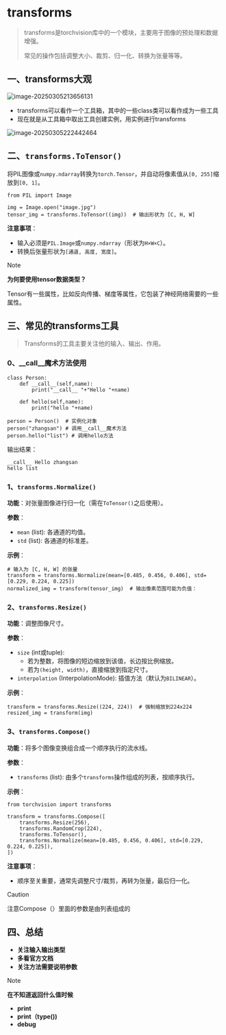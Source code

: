 # transforms

> transforms是torchvision库中的一个模块，主要用于图像的预处理和数据增强。
>
> 常见的操作包括调整大小、裁剪、归一化、转换为张量等等。

## 一、transforms大观

![image-20250305213656131](C:\Users\br\AppData\Roaming\Typora\typora-user-images\image-20250305213656131.png)

- transforms可以看作一个工具箱，其中的一些class类可以看作成为一些工具
- 现在就是从工具箱中取出工具创建实例，用实例进行transforms

![image-20250305222442464](C:\Users\br\AppData\Roaming\Typora\typora-user-images\image-20250305222442464.png)

## 二、**`transforms.ToTensor()`**

将PIL图像或`numpy.ndarray`转换为`torch.Tensor`，并自动将像素值从`[0, 255]`缩放到`[0, 1]`。

```
from PIL import Image

img = Image.open("image.jpg")
tensor_img = transforms.ToTensor((img))  # 输出形状为 [C, H, W]
```

**注意事项**：

- 输入必须是`PIL.Image`或`numpy.ndarray`（形状为`H×W×C`）。
- 转换后张量形状为`[通道, 高度, 宽度]`。

> [!NOTE]
>
> **为何要使用tensor数据类型？**
>
> Tensor有一些属性，比如反向传播、梯度等属性，它包装了神经网络需要的一些属性。

## 三、常见的transforms工具

>  Transforms的工具主要关注他的输入、输出、作用。

### 0、__call__魔术方法使用

```
class Person:
    def __call__(self,name):
        print("__call__ "+"Hello "+name)
        
    def hello(self,name):
        print("hello "+name)
        
person = Person()  # 实例化对象
person("zhangsan") # 调用__call__魔术方法
person.hello("list") # 调用hello方法
```

输出结果：

```
__call__ Hello zhangsan
hello list
```

### **1、`transforms.Normalize()`**

**功能**：对张量图像进行归一化（需在`ToTensor()`之后使用）。

**参数**：

- `mean` (list): 各通道的均值。
- `std` (list): 各通道的标准差。

**示例**：

```
# 输入为 [C, H, W] 的张量
transform = transforms.Normalize(mean=[0.485, 0.456, 0.406], std=[0.229, 0.224, 0.225])
normalized_img = transform(tensor_img)  # 输出像素范围可能为负值：
```



###  **2、`transforms.Resize()`**

**功能**：调整图像尺寸。

**参数**：

- `size` (int或tuple):
  - 若为整数，将图像的短边缩放到该值，长边按比例缩放。
  - 若为`(height, width)`，直接缩放到指定尺寸。
- `interpolation` (InterpolationMode): 插值方法（默认为`BILINEAR`）。

**示例**：

```
transform = transforms.Resize((224, 224))  # 强制缩放到224x224
resized_img = transform(img)
```

### **3、`transforms.Compose()`**

**功能**：将多个图像变换组合成一个顺序执行的流水线。

**参数**：

- `transforms` (list): 由多个`transforms`操作组成的列表，按顺序执行。

**示例**：

```
from torchvision import transforms

transform = transforms.Compose([
    transforms.Resize(256),
    transforms.RandomCrop(224),
    transforms.ToTensor(),
    transforms.Normalize(mean=[0.485, 0.456, 0.406], std=[0.229, 0.224, 0.225]),
])
```

**注意事项**：

- 顺序至关重要，通常先调整尺寸/裁剪，再转为张量，最后归一化。

> [!CAUTION]
>
> 注意Compose（）里面的参数是由列表组成的



## 四、总结

- **关注输入输出类型**
- **多看官方文档**
- **关注方法需要说明参数**

> [!NOTE]
>
> **在不知道返回什么值时候**
>
> - **print**
> - **print（type())**
> - **debug**

